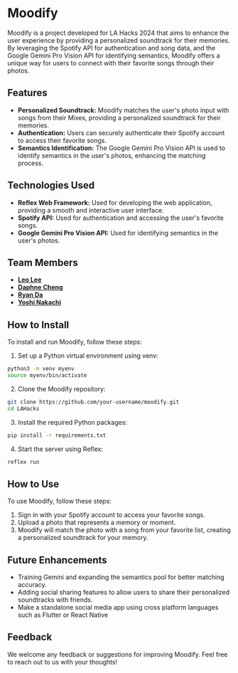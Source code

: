 # Moodify

Moodify is a project developed for LA Hacks 2024 that aims to enhance the user experience by providing a personalized soundtrack for their memories. By leveraging the Spotify API for authentication and song data, and the Google Gemini Pro Vision API for identifying semantics, Moodify offers a unique way for users to connect with their favorite songs through their photos.

## Features

- **Personalized Soundtrack:** Moodify matches the user's photo input with songs from their Mixes, providing a personalized soundtrack for their memories.
- **Authentication:** Users can securely authenticate their Spotify account to access their favorite songs.
- **Semantics Identification:** The Google Gemini Pro Vision API is used to identify semantics in the user's photos, enhancing the matching process.

## Technologies Used

- **Reflex Web Framework:** Used for developing the web application, providing a smooth and interactive user interface.
- **Spotify API:** Used for authentication and accessing the user's favorite songs.
- **Google Gemini Pro Vision API:** Used for identifying semantics in the user's photos.

## Team Members

- [**Leo Lee**](https://www.linkedin.com/in/thl-leo/)
- [**Daphne Cheng**](https://www.linkedin.com/in/daphne--cheng/)
- [**Ryan Da**](https://www.linkedin.com/in/ryan-da/)
- [**Yoshi Nakachi**](https://www.linkedin.com/in/yoshinakachi/)

## How to Install

To install and run Moodify, follow these steps:

1. Set up a Python virtual environment using venv:
```bash
python3 -m venv myenv
source myenv/bin/activate
```
2. Clone the Moodify repository:
```bash
git clone https://github.com/your-username/moodify.git
cd LAHacks
```
3. Install the required Python packages:
```bash
pip install -r requirements.txt
```
4. Start the server using Reflex:
```bash
reflex run
```

## How to Use

To use Moodify, follow these steps:

1. Sign in with your Spotify account to access your favorite songs.
2. Upload a photo that represents a memory or moment.
3. Moodify will match the photo with a song from your favorite list, creating a personalized soundtrack for your memory.

## Future Enhancements

- Training Gemini and expanding the semantics pool for better matching accuracy.
- Adding social sharing features to allow users to share their personalized soundtracks with friends.
- Make a standalone social media app using cross platform languages such as Flutter or React Native

## Feedback

We welcome any feedback or suggestions for improving Moodify. Feel free to reach out to us with your thoughts!

